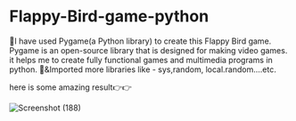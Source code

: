 # Flappy-Bird-game-python

💫I have used Pygame(a Python library) to create this Flappy Bird game. 
Pygame is an open-source library that is designed for making video games. 
it helps me to create fully functional games and multimedia programs in python.
💫&Imported more libraries like - sys,random, local.random....etc.

here is some amazing result👉👉


![Screenshot (188)](https://user-images.githubusercontent.com/107612618/221456001-cd9ba052-aa1b-424c-8b42-84891648936c.png)

